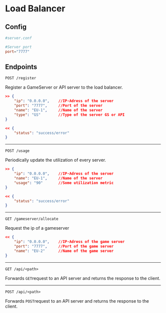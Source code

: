 # Load Balancer

## Config

```conf
#server.conf

#Server port
port="7777"
```

## Endpoints

``POST /register``

Register a GameServer or API server to the load balancer.

```json
>> {
    "ip": "0.0.0.0",    //IP-Adress of the server
    "port": "7777",     //Port of the server
    "name": "EU-1",     //Name of the server
    "type": "GS"        //Type of the server GS or API
}
```
```json
<< {
    "status": "success/error" 
}
```

***

``POST /usage``

Periodically update the utilization of every server.
```json
>> {
    "ip": "0.0.0.0",    //IP-Adress of the server
    "name": "EU-1",     //Name of the server
    "usage": "90"       //Some utilization metric
}
```
```json
<< {
    "status": "success/error" 
}
```

***

``GET /gameserver/allocate``

Request the ip of a gameserver

```json
<< {
    "ip": "0.0.0.0",    //IP-Adress of the game server
    "port": "7777",     //Port of the game server
    "name": "EU-2"      //Name of the game server
}
```

***

``GET /api/<path>``

Forwards ``GET``request to an API server and returns the response to the client.

***

``POST /api/<path>``

Forwards ``POST``request to an API server and returns the response to the client.